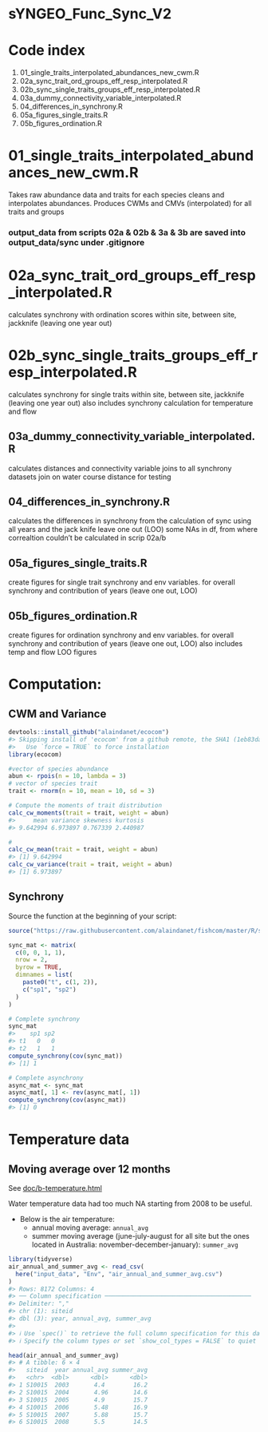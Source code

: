 
<!-- README.md is generated from README.Rmd. Please edit that file -->

# sYNGEO\_Func\_Sync\_V2

# Code index

1.  01\_single\_traits\_interpolated\_abundances\_new\_cwm.R
2.  02a\_sync\_trait\_ord\_groups\_eff\_resp\_interpolated.R
3.  02b\_sync\_single\_traits\_groups\_eff\_resp\_interpolated.R
4.  03a\_dummy\_connectivity\_variable\_interpolated.R
5.  04\_differences\_in\_synchrony.R
6.  05a\_figures\_single\_traits.R
7.  05b\_figures\_ordination.R

# 01\_single\_traits\_interpolated\_abundances\_new\_cwm.R

Takes raw abundance data and traits for each species cleans and
interpolates abundances. Produces CWMs and CMVs (interpolated) for all
traits and groups

### output\_data from scripts 02a & 02b & 3a & 3b are saved into output\_data/sync under .gitignore

# 02a\_sync\_trait\_ord\_groups\_eff\_resp\_interpolated.R

calculates synchrony with ordination scores within site, between site,
jackknife (leaving one year out)

# 02b\_sync\_single\_traits\_groups\_eff\_resp\_interpolated.R

calculates synchrony for single traits within site, between site,
jackknife (leaving one year out) also includes synchrony calculation for
temperature and flow

## 03a\_dummy\_connectivity\_variable\_interpolated.R

calculates distances and connectivity variable joins to all synchrony
datasets join on water course distance for testing

## 04\_differences\_in\_synchrony.R

calculates the differences in synchrony from the calculation of sync
using all years and the jack knife leave one out (LOO) some NAs in df,
from where correaltion couldn’t be calculated in scrip 02a/b

## 05a\_figures\_single\_traits.R

create figures for single trait synchrony and env variables. for overall
synchrony and contribution of years (leave one out, LOO)

## 05b\_figures\_ordination.R

create figures for ordination synchrony and env variables. for overall
synchrony and contribution of years (leave one out, LOO) also includes
temp and flow LOO figures

# Computation:

## CWM and Variance

``` r
devtools::install_github("alaindanet/ecocom")
#> Skipping install of 'ecocom' from a github remote, the SHA1 (1eb83dab) has not changed since last install.
#>   Use `force = TRUE` to force installation
library(ecocom)

#vector of species abundance
abun <- rpois(n = 10, lambda = 3)
# vector of species trait
trait <- rnorm(n = 10, mean = 10, sd = 3)

# Compute the moments of trait distribution
calc_cw_moments(trait = trait, weight = abun)
#>     mean variance skewness kurtosis 
#> 9.642994 6.973897 0.767339 2.440987

# 
calc_cw_mean(trait = trait, weight = abun)
#> [1] 9.642994
calc_cw_variance(trait = trait, weight = abun)
#> [1] 6.973897
```

## Synchrony

Source the function at the beginning of your script:

``` r
source("https://raw.githubusercontent.com/alaindanet/fishcom/master/R/synchrony.R")

sync_mat <- matrix(
  c(0, 0, 1, 1),
  nrow = 2,
  byrow = TRUE,
  dimnames = list(
    paste0("t", c(1, 2)),
    c("sp1", "sp2")
  )
)

# Complete synchrony
sync_mat
#>    sp1 sp2
#> t1   0   0
#> t2   1   1
compute_synchrony(cov(sync_mat))
#> [1] 1

# Complete asynchrony
async_mat <- sync_mat
async_mat[, 1] <- rev(async_mat[, 1])
compute_synchrony(cov(async_mat))
#> [1] 0
```

# Temperature data

## Moving average over 12 months

See
[doc/b-temperature.html](https://github.com/ksirving/sYNGEO_Func_Sync_V2/blob/main/doc/b-temperature.html)

Water temperature data had too much NA starting from 2008 to be useful.

  - Below is the air temperature:
      - annual moving average: `annual_avg`
      - summer moving average (june-july-august for all site but the
        ones located in Australia: november-december-january):
        `summer_avg`

<!-- end list -->

``` r
library(tidyverse)
air_annual_and_summer_avg <- read_csv(
  here("input_data", "Env", "air_annual_and_summer_avg.csv")
)
#> Rows: 8172 Columns: 4
#> ── Column specification ─────────────────────────────────────────
#> Delimiter: ","
#> chr (1): siteid
#> dbl (3): year, annual_avg, summer_avg
#> 
#> ℹ Use `spec()` to retrieve the full column specification for this data.
#> ℹ Specify the column types or set `show_col_types = FALSE` to quiet this message.

head(air_annual_and_summer_avg)
#> # A tibble: 6 × 4
#>   siteid  year annual_avg summer_avg
#>   <chr>  <dbl>      <dbl>      <dbl>
#> 1 S10015  2003       4.4        16.2
#> 2 S10015  2004       4.96       14.6
#> 3 S10015  2005       4.9        15.7
#> 4 S10015  2006       5.48       16.9
#> 5 S10015  2007       5.88       15.7
#> 6 S10015  2008       5.5        14.5
```
